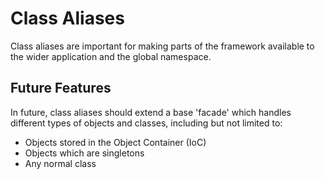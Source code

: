 # Class Aliases

Class aliases are important for making parts of the framework available to the wider application and the global namespace.

## Future Features
In future, class aliases should extend a base 'facade' which handles different types of objects and classes, including but not limited to:

- Objects stored in the Object Container (IoC)
- Objects which are singletons
- Any normal class